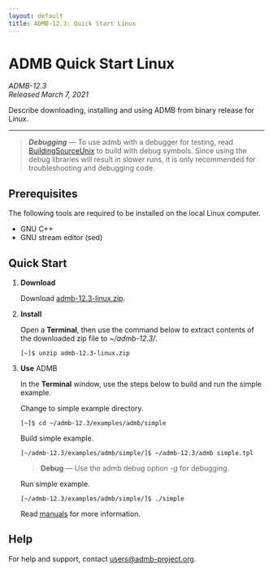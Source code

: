 ```yaml
---
layout: default
title: ADMB-12.3: Quick Start Linux
---
```


# ADMB Quick Start Linux

*ADMB-12.3*  
*Released March 7, 2021*  

Describe downloading, installing and using ADMB from binary release for Linux.

---

> _**Debugging**_ &mdash; To use admb with a debugger for testing, read [BuildingSourceUnix](BuildingSourceUnix.html) to build with debug symbols.  Since using the debug libraries will result in slower runs, it is only recommended for troubleshooting and debugging code. 

Prerequisites
-------------

The following tools are required to be installed on the local Linux computer.

* GNU C++
* GNU stream editor (sed)

Quick Start
-----------

1. **Download**

   Download [admb-12.3-linux.zip](https://github.com/admb-project/admb/releases/download/admb-12.3/admb-12.3-linux.zip).

2. **Install**

   Open a **Terminal**, then use the command below to extract contents of the downloaded zip file to _~/admb-12.3/_. 

   ```
   [~]$ unzip admb-12.3-linux.zip
   ```

3. **Use** ADMB

   In the **Terminal** window, use the steps below to build and run the simple example.

   Change to simple example directory.       

   ```
   [~]$ cd ~/admb-12.3/examples/admb/simple
   ```

   Build simple example.

   ```
   [~/admb-12.3/examples/admb/simple/]$ ~/admb-12.3/admb simple.tpl
   ```

   > **Debug** &mdash; Use the admb debug option *-g* for debugging.

   Run simple example.

   ```
   [~/admb-12.3/examples/admb/simple/]$ ./simple
   ```

   Read [manuals](http://www.admb-project.org/docs/manuals/) for more information.

Help
----

For help and support, contact <users@admb-project.org>.
